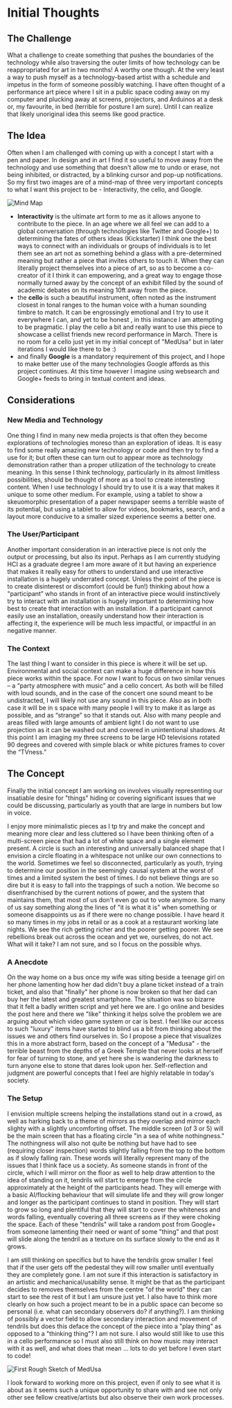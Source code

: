 # Initial Thoughts #

## The Challenge ##
What a challenge to create something that pushes the boundaries of the technology while also traversing the outer limits of how technology can be reappropriated for art in two months! A worthy one though. At the very least a way to push myself as a technology-based artist with a schedule and impetus in the form of someone possibly watching. I have often thought of a performance art piece where I sit in a public space coding away on my computer and plucking away at screens, projectors, and Arduinos at a desk or, my favourite, in bed (terrible for posture I am sure). Until I can realize that likely unoriginal idea this seems like good practice.

## The Idea ##
Often when I am challenged with coming up with a concept I start with a pen and paper. In design and in art I find it so useful to move away from the technology and use something that doesn't allow me to undo or erase, not being inhibited, or distracted, by a blinking cursor and pop-up notifications. So my first two images are of a mind-map of three very important concepts to what I want this project to be - Interactivity, the cello, and Google.

![Mind Map](../project_images/MindMap.jpg?raw=true "Mind Map")

- **Interactivity** is the ultimate art form to me as it allows anyone to contribute to the piece. In an age where we all feel we can add to a global conversation (through technologies like Twitter and Google+) to determining the fates of others ideas (Kickstarter) I think one the best ways to connect with an individuals or groups of individuals is to let them see an art not as something behind a glass with a pre-determined meaning but rather a piece that invites others to touch it. When they can literally project themselves into a piece of art, so as to become a co-creator of it I think it can empowering, and a great way to engage those normally turned away by the concept of an exhibit filled by the sound of academic debates on its meaning 10ft away from the piece.
- the **cello** is such a beautiful instrument, often noted as the instrument closest in tonal ranges to the human voice with a human sounding timbre to match. It can be engrossingly emotional and I try to use it everywhere I can, and yet to be honest , in this instance I am attempting to be pragmatic. I play the cello a bit and really want to use this piece to showcase a cellist friends new record performance in March. There is no room for a cello just yet in my initial concept of "MedUsa" but in later iterations I would like there to be :)
- and finally **Google** is a mandatory requirement of this project, and I hope to make better use of the many technologies Google affords as this project continues. At this time however I imagine using websearch and Google+ feeds to bring in textual content and ideas.

## Considerations ##

### New Media and Technology ###
One thing I find in many new media projects is that often they become explorations of technologies moreso than an exploration of ideas. It is easy to find some really amazing new technology or code and then try to find a use for it; but often these can turn out to appear more as technology demonstration rather than a proper utilization of the technology to create meaning. In this sense I think technology, particularly in its almost limitless possibilities, should be thought of more as a tool to create interesting content. When I use technology I should try to use it is a way that makes it unique to some other medium. For example, using a tablet to show a skeuomorphic presentation of a paper newspaper seems a terrible waste of its potential, but using a tablet to allow for videos, bookmarks, search, and a layout more conducive to a smaller sized experience seems a better one.

### The User/Participant ###
Another important consideration in an interactive piece is not only the output or processing, but also its input. Perhaps as I am currently studying HCI as a graduate degree I am more aware of it but having an experience that makes it really easy for others to understand and use interactive installation is a hugely underrated concept. Unless the point of the piece is to create disinterest or discomfort (could be fun!) thinking about how a "participant” who stands in front of an interactive piece would instinctively try to interact with an installation is hugely important to determining  how best to create that interaction with an installation. If a participant cannot easily use an installation, oreasily understand how their interaction is affecting it, the experience will be much less impactful, or impactful in an negative manner.

### The Context ###
The last thing I want to consider in this piece is where it will be set up.  Environmental and social context can make a huge difference in how this piece works within the space. For now I want to focus on two similar venues – a “party atmosphere with music” and a cello concert. As both will be filled with loud sounds, and in the case of the concert one sound meant to be undistracted, I will likely not use any sound in this piece. Also as in both case it will be in s space with many people I will try to make it as large as possible, and as “strange” so that it stands out. Also with many people and areas filled with large amounts of ambient light I do not want to use projection as it can be washed out and covered in unintentional shadows. At this point I am imaging my three screens to be large HD televisions rotated 90 degrees and covered with simple black or white pictures frames to cover the “TVness.”
## The Concept ##
Finally the initial concept I am working on involves visually representing our insatiable desire for "things" hiding or covering significant issues that we could be discussing, particularly as youth that are large in numbers but low in voice.

I enjoy more minimalistic pieces as I tp try and make the concept and meaning more clear and less cluttered so I have been thinking often of a multi-screen piece that had a lot of white space and a single element present. A circle is such an interesting and universally balanced shape that I envision a circle floating in a whitespace not unlike our own connections to the world. Sometimes we feel so disconnected, particularly as youth, trying to determine our position in the seemingly causal system at the worst of times and a limited system the best of times. I do not believe things are so dire but it is easy to fall into the trappings of such a notion. We become so disenfranchised by the current notions of power, and the system that maintains them, that most of us don't even go out to vote anymore. So many of us say something along the lines of "it is what it is" when something or someone disappoints us as if there were no change possible. I have heard it so many times in my jobs in retail or as a cook at a restaurant working late nights. We see the rich getting richer and the poorer getting poorer. We see rebellions break out across the ocean and yet we, ourselves, do not act. What will it take? I am not sure, and so I focus on the possible whys. 

### A Anecdote ###
On the way home on a bus once my wife was siting beside a teenage girl on her phone lamenting how her dad didn't buy a plane ticket instead of a train ticket, and also that "finally" her phone is now broken so that her dad can buy her the latest and greatest smartphone. The situation was so bizarre that it felt a badly written script and yet here we are. I go online and besides the post here and there we "like" thinking it helps solve the problem we are arguing about which video game system or car is best. I feel like our access to such "luxury" items have started to blind us a bit from thinking about the issues we and others find ourselves in. So I propose a piece that visualizes this in a more abstract form, based on the concept of a "Medusa" - the terrible beast from the depths of a Greek Temple that never looks at herself for fear of turning to stone, and yet here she is wandering the darkness to turn anyone else to stone that dares look upon her. Self-reflection and judgment are powerful concepts that I feel are highly relatable in today's society. 

### The Setup ###
I envision multiple screens helping the installations stand out in a crowd, as well as harking back to a theme of mirrors as they overlap and mirror each slighty with a slightly uncomforting offset. The middle screen (of 3 or 5) will be the main screen that has a floating circle "in a sea of white nothingness." The nothingness will also not quite be nothing but have had to see (requiring closer inspection) words slightly falling from the top to the bottom as if slowly falling rain. These words will literally represent many of the issues that I think face us a society. As someone stands in front of the circle, which I will mirror on the floor as well to help draw attention to the idea of standing on it, tendrils will start to emerge from the circle approximately at the height of the participants head. They will emerge with a basic AI/flocking behaviour that will simulate life and they will grow longer and longer as the participant continues to stand in position. They will start to grow so long and plentiful that they will start to cover the whiteness and words falling, eventually covering all three screens as if they were choking the space. Each of these "tendrils" will take a random post from Google+ from someone lamenting their need or want of some "thing" and that post will slide along the tendril as a texture on its surface slowly to the end as it grows. 

I am still thinking on specifics but to have the tendrils grow smaller I feel that if the user gets off the pedestal they will row smaller until eventually they are completely gone. I am not sure if this interaction is satisfactory in an artistic and mechanical/usability sense. It might be that as the participant decides to removes themselves from the centre "of the world" they can start to see the rest of it but I am unsure just yet. I also have to think more clearly on how such a project meant to be in a public space can become so personal (i.e. what can secondary observers do? if anything?). I am thinking of possibly a vector field to allow secondary interaction and movement of tendrils but does this deface the concept of the piece into a "play thing" as opposed to a "thinking thing"? I am not sure. I also would still like to use this in a cello performance so I must also still think on how music may interact with it as well, and what does that mean ... lots to do yet before I even start to code!

![First Rough Sketch of MedUsa](../project_images/Sketch_1.jpg?raw=true "First Rough Sketch of MedUsa")

I look forward to working more on this project, even if only to see what it is about as it seems such a unique opportunity to share with and see not only other see fellow creative/artists but also observe their own work processes.
